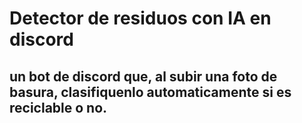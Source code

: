 # Detector de residuos con IA en discord
## un bot de discord que, al subir una foto de basura, clasifiquenlo automaticamente si es reciclable o no. 
